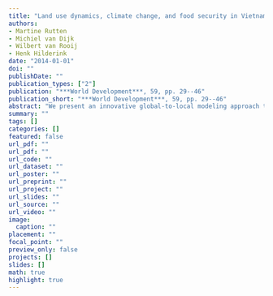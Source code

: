 ```yaml
---
title: "Land use dynamics, climate change, and food security in Vietnam: A global-to-local modeling approach"
authors: 
- Martine Rutten
- Michiel van Dijk
- Wilbert van Rooij
- Henk Hilderink
date: "2014-01-01"
doi: ""
publishDate: ""
publication_types: ["2"]
publication: "***World Development***, 59, pp. 29--46"
publication_short: "***World Development***, 59, pp. 29--46"
abstract: "We present an innovative global-to-local modeling approach to analyze impacts of uncertain and complex futures on Vietnams economy via changes in land use patterns. Socio-economic changes are shown to have major implications for the Vietnamese landscape, including natural forest losses with negative consequences for biodiversity and greenhouse gas emissions, and losses of paddy rice and other agricultural lands in the Red River Delta and the Mekong River delta. Climate-related flood risks in these areas further threaten the population, economic assets, and food security. The scenarios reveal the importance of investments in agriculture, land markets, and climate change mitigation and adaptation."
summary: ""
tags: []
categories: []
featured: false
url_pdf: ""
url_pdf: ""
url_code: ""
url_dataset: ""
url_poster: ""
url_preprint: ""
url_project: ""
url_slides: ""
url_source: ""
url_video: ""
image: 
  caption: ""
placement: ""
focal_point: ""
preview_only: false
projects: []
slides: []
math: true
highlight: true
---
```

